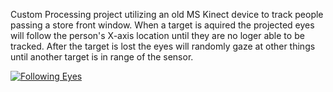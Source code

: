 Custom Processing project utilizing an old MS Kinect device to track people passing a store front window.
When a target is aquired the projected eyes will follow the person's X-axis location until they are no loger able to be tracked.
After the target is lost the eyes will randomly gaze at other things until another target is in range of the sensor.

[![Following Eyes](https://img.youtube.com/vi/nyUG6IscQxc/0.jpg)](https://www.youtube.com/watch?v=nyUG6IscQxc)
